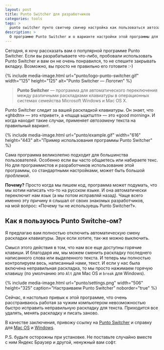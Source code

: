 ```yaml
---
layout: post
title: Punto Switcher для разработчиков
categories: tools
tags: >
  punto switcher пунто свитчер свичер настройка как пользоваться автозамена раскладка клавиатуры в каждый дом
description: >
  О программе Punto Switcher и о варианте настройки этой программы для разработчиков и программистов.
---
```


Сегодня, я хочу рассказать вам о популярной программе Punto Switcher. Если вы разрабатываете что-либо, пробовали использовать Punto Switcher и вам он не очень понравился, то не спешите закрывать вкладку. Возможно, вы просто не правильно его готовите :-)

{%
	include media-image.html
	url="punto/logo-punto-switcher.gif"
	width="125"
	height="125"
	alt="Punto Switcher — Логотип"
%}

> **Punto Switcher** — программа для автоматического переключения между различными раскладками клавиатуры в операционных системах семейства Microsoft Windows и Mac OS X.

Punto Switcher следит за вашей раскладкой клавиатуры. Он знает, что «ghbdtn» — это «привет», а «пщщв ьщктштп» — это «good morning». И когда находит такие случаи, применяет _автозамену_ текста на правильный вариант.

{%
	include media-image.html
	url="punto/example.gif"
	width="616"
	height="443"
	alt="Пример использования программы Punto Switcher"
%}

Сама программа великолепно подходит для большинства пользователей. Особенно если вы часто общаетесь или набираете текс. Но для программистов и разработчиков использование этой программы, со стандартными настройками, может быть большой _проблемой_.

**Почему?** Просто когда мы пишем код, программа может подумать, что мы хотим написать что-то на русском языке. И она автоматически переключит нам язык (а мы потом исправляй назад). Чаще всего именно эту причину я слышал от своих знакомых разработчиков, на мой вопрос: «Почему ты не используешь Punto Switcher?».

## Как я пользуюсь Punto Switche-ом?
Я предлагаю вам полностью отключить автоматическую смену раскладки клавиатуры. Звук если хотите, так-же можно выключить.

Смысл этого действия в том, что нам все еще доступны горячие клавиши. И благодаря им, мы можем сменить раскладку последнего написанного слова или выделенного текста. И теперь мы полностью контролируем весь, написанный нами, текст. И если у нас была включена неправильная раскладка, то мы просто нажимаем горячую клавишу (по умолчанию это `Alt` для Mac OS и `break` для Windows).

{%
	include media-image.html
	url="punto/settings.png"
	width="506"
	height="325"
	caption="Настраиваем Punto Switcher"
	noborder="true"
%}

Сейчас, я настолько привык к этой программе, что очень расстраиваюсь работая за чужим компьютером невозможностью быстро исправить неправильную раскладку для текста. Приходится все удалять, менять раскладку и писать заново.

В качестве заключения, привожу ссылку на <a href="https://punto.yandex.ru/">Punto Switcher</a> и справку для <a rel="nofollow" href="http://help.yandex.ru/punto-mac/">Mac OS</a> и <a rel="nofollow" href="http://help.yandex.ru/punto-win/">Windows</a>.

P.S. будьте осторожны при установке. Не поставьте случайно вместе с ним Яндекс Браузер и другой, ненужный вам софт.
